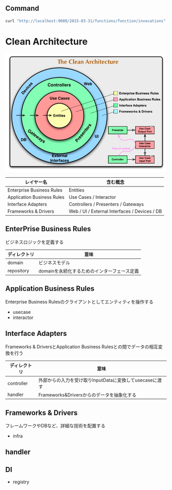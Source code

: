 ## Command

```bash
curl "http://localhost:9000/2015-03-31/functions/function/invocations" -d '{"Name":"John"}'
```

# Clean Architecture

![clean_arch.png](docs%2Fimg%2Fclean_arch.png)

| レイヤー名                      | 含む概念                                          |
|----------------------------|-----------------------------------------------|
| Enterprise Business Rules  | Entities                                      |
| Application Business Rules | Use Cases / Interactor                        |
| Interface Adapters         | Controllers / Presenters / Gateways           |
| Frameworks & Drivers       | Web / UI / External Interfaces / Devices / DB |

## EnterPrise Business Rules

ビジネスロジックを定義する

| ディレクトリ     | 意味                        |
|------------|---------------------------|
| domain     | ビジネスモデル                   |
| repository | domainを永続化するためのインターフェース定義 |

## Application Business Rules

Enterprise Business Rulesのクライアントとしてエンティティを操作する

- usecase
- interactor

## Interface Adapters

Frameworks & DriversとApplication Business Rulesとの間でデータの相互変換を行う

| ディレクトリ     | 意味                                   |
|------------|--------------------------------------|
| controller | 外部からの入力を受け取りInputDataに変換してusecaseに渡す |
| handler    | Frameworks&Driversからのデータを抽象化する       |

## Frameworks & Drivers

フレームワークやDBなど、詳細な技術を配置する

- infra

## handler
## DI
- registry
